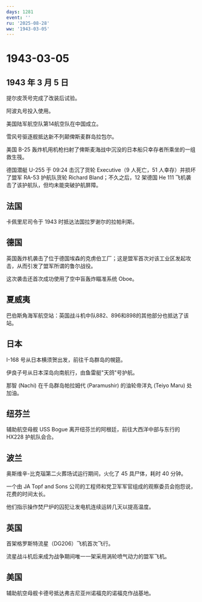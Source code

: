 ```yaml
---
days: 1281
event: ''
ru: '2025-08-28'
ww: '1943-03-05'
---
```


# 1943-03-05

## 1943 年 3 月 5 日

提尔皮茨号完成了改装后试验。

阿波丸号投入使用。

美国陆军航空队第14航空队在中国成立。

雪风号驱逐舰抵达新不列颠俾斯麦群岛拉包尔。

美国 B-25
轰炸机用机枪扫射了俾斯麦海战中沉没的日本船只幸存者所乘坐的一组救生筏。

德国潜艇 U-255 于 09:24 击沉了货轮 Executive（9 人死亡，51
人幸存）并损坏了盟军 RA-53 护航队货轮 Richard Bland；不久之后，12 架德国
He 111 飞机袭击了该护航队，但均未能突破护航屏障。

## 法国

卡佩里尼司令于 1943 时抵达法国拉罗谢尔的拉帕利斯。

## 德国

英国轰炸机袭击了位于德国埃森的克虏伯工厂；这是盟军首次对该工业区发起攻击，从而引发了盟军所谓的鲁尔战役。

这次袭击还首次成功使用了空中盲轰炸瞄准系统 Oboe。

## 夏威夷

巴伯斯角海军航空站：英国战斗机中队882、896和898的其他部分也抵达了该站。

## 日本

I-168 号从日本横须贺出发，前往千岛群岛的幌筵。

伊良子号从日本深岛向南航行，由鱼雷艇"天鸽"号护航。

那智 (Nachi) 在千岛群岛帕拉姆代 (Paramushir) 的油轮帝洋丸 (Teiyo Maru)
处加油。

## 纽芬兰

辅助航空母舰 USS Bogue 离开纽芬兰的阿根廷，前往大西洋中部与东行的 HX228
护航队会合。

## 波兰

奥斯维辛-比克瑙第二火葬场试运行期间，火化了 45 具尸体，耗时 40 分钟。

一个由 JA Topf and Sons
公司的工程师和党卫军军官组成的观察委员会抱怨说，花费的时间太长。

他们指示操作焚尸炉的囚犯让发电机连续运转几天以提高温度。

## 英国

首架格罗斯特流星（DG206）飞机首次飞行。

流星战斗机后来成为战争期间唯一一架采用涡轮喷气动力的盟军飞机。

## 美国

辅助航空母舰卡德号抵达弗吉尼亚州诺福克的诺福克作战基地。